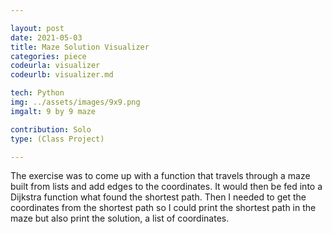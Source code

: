 ```yaml
---

layout: post
date: 2021-05-03
title: Maze Solution Visualizer
categories: piece
codeurla: visualizer
codeurlb: visualizer.md

tech: Python
img: ../assets/images/9x9.png
imgalt: 9 by 9 maze

contribution: Solo
type: (Class Project)

---
```


The exercise was to come up with a function that travels through a maze built from lists and add edges to the coordinates. It would then be fed into a Dijkstra function what found the shortest path. Then I needed to get the coordinates from the shortest path so I could print the shortest path in the maze but also print the solution, a list of coordinates.
